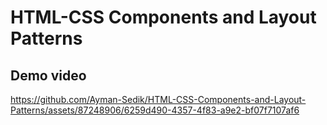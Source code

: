 # HTML-CSS Components and Layout Patterns
## Demo video
https://github.com/Ayman-Sedik/HTML-CSS-Components-and-Layout-Patterns/assets/87248906/6259d490-4357-4f83-a9e2-bf07f7107af6

